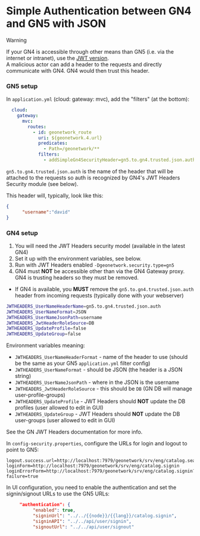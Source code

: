 # Simple Authentication between GN4 and GN5 with JSON

> [!WARNING]  
> If your GN4 is accessible through other means than GN5 (i.e. via the internet or intranet), use the [JWT version](auth-jwt.md).  
> A malicious actor can add a header to the requests and directly communicate with GN4.  GN4 would then trust this header.

### GN5 setup

In `application.yml` (cloud: gateway: mvc), add the "filters" (at the bottom):
```yaml
  cloud:
    gateway:
      mvc:
        routes:
          - id: geonetwork_route
            uri: ${geonetwork.4.url}
            predicates:
              - Path=/geonetwork/**
            filters:
              - addSimpleGn4SecurityHeader=gn5.to.gn4.trusted.json.auth
```
`gn5.to.gn4.trusted.json.auth` is the name of the header that will be attached to the requests so auth is recognized by GN4's JWT Headers Security module (see below).

This header will, typically, look like this:

```json
{
      "username":"david"
}      
```


### GN4 setup

1. You will need the JWT Headers security model (available in the latest GN4)
2. Set it up with the environment variables, see below.
3. Run with JWT Headers enabled `-Dgeonetwork.security.type=gn5`
4. GN4 must **NOT** be accessible other than via the GN4 Gateway proxy.  GN4 is trusting headers so they must be removed.

- If GN4 is available, you **MUST** remove the `gn5.to.gn4.trusted.json.auth` header from incoming requests (typically done with your webserver)

```sh
JWTHEADERS_UserNameHeaderName=gn5.to.gn4.trusted.json.auth
JWTHEADERS_UserNameFormat=JSON
JWTHEADERS_UserNameJsonPath=username
JWTHEADERS_JwtHeaderRoleSource=DB
JWTHEADERS_UpdateProfile=false
JWTHEADERS_UpdateGroup=false
```    

Environment variables meaning:

*  `JWTHEADERS_UserNameHeaderFormat`  - name of the header to use (should be the same as your GN5 `application.yml` filter config)
* `JWTHEADERS_UserNameFormat` - should be JSON (the header is a JSON string)
* `JWTHEADERS_UserNameJsonPath` - where in the JSON is the username
* `JWTHEADERS_JwtHeaderRoleSource` - this should be `DB` (GN DB will manage user-profile-groups)
* `JWTHEADERS_UpdateProfile` -  JWT Headers should **NOT** update the DB profiles (user allowed to edit in GUI)
* `JWTHEADERS_UpdateGroup` -  JWT Headers should **NOT** update the DB user-groups (user allowed to edit in GUI)


See the GN JWT Headers documentation for more info.


In `config-security.properties`, configure the URLs for login and logout to point to GN5:

```properties
logout.success.url=http://localhost:7979/geonetwork/srv/eng/catalog.search
loginForm=http://localhost:7979/geonetwork/srv/eng/catalog.signin
loginErrorForm=http://localhost:7979/geonetwork/srv/eng/catalog.signin?failure=true
```



In UI configuration, you need to enable the authentication and set the signin/signout URLs to use the GN5 URLs:

```json
     "authentication": {
          "enabled": true,
          "signinUrl": "../../{{node}}/{{lang}}/catalog.signin",
          "signinAPI": "../../api/user/signin",
          "signoutUrl": "../../api/user/signout"
```
